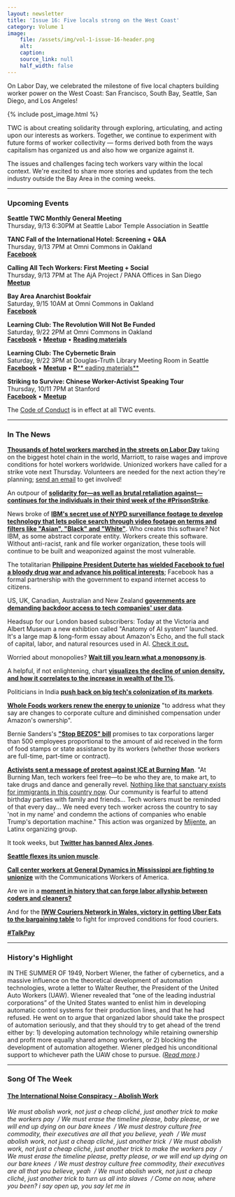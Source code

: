 ```yaml
---
layout: newsletter
title: 'Issue 16: Five locals strong on the West Coast'
category: Volume 1
image:
    file: /assets/img/vol-1-issue-16-header.png
    alt: 
    caption: 
    source_link: null
    half_width: false
---
```


<!-- Content imported from: https://eepurl.com/dGnWqz -->

On Labor Day, we celebrated the milestone of five local chapters building worker power on the West Coast: San Francisco, South Bay, Seattle, San Diego, and Los Angeles!

<!--excerpt-->

{% include post_image.html %}

TWC is about creating solidarity through exploring, articulating, and acting upon our interests as workers. Together, we continue to experiment with future forms of worker collectivity — forms derived both from the ways capitalism has organized us and also how we organize against it.  
  
The issues and challenges facing tech workers vary within the local context. We're excited to share more stories and updates from the tech industry outside the Bay Area in the coming weeks.

***

###  Upcoming Events
  
**Seattle TWC Monthly General Meeting**  
Thursday, 9/13 6:30PM at Seattle Labor Temple Association in Seattle&nbsp;  
  
**TANC Fall of the International Hotel: Screening + Q&A**  
Thursday, 9/13 7PM at Omni Commons in Oakland  
[**Facebook**](https://www.facebook.com/events/2290155951014058/)  
  
**Calling All Tech Workers: First Meeting + Social**  
Thursday, 9/13 7PM at The AjA Project / PANA Offices in San Diego  
[**Meetup**](https://www.meetup.com/TWCSanDiego/events/254210611/)  
  
**Bay Area Anarchist Bookfair**  
Saturday, 9/15 10AM at Omni Commons in Oakland  
[**Facebook**](https://www.facebook.com/events/380200949067354/)  
  
**Learning Club: The Revolution Will Not Be Funded**  
Saturday, 9/22 2PM at Omni Commons in Oakland  
[**Facebook**](https://www.facebook.com/events/2169876176601348/?ref_page_id=1620087751567084&acontext=%7B%22source%22%3A5%2C%22action_history%22%3A%5B%7B%22surface%22%3A%22page%22%2C%22mechanism%22%3A%22main_list%22%2C%22extra_data%22%3A%22%5C%22%5B%5D%5C%22%22%7D%5D%2C%22has_source%22%3Atrue%7D) •&nbsp;[**Meetup**](https://www.meetup.com/Tech-Workers-Coalition/)&nbsp;• [**Reading materials**](https://sites.google.com/view/tech-workers-coalition/topics/the-revolution-will-not-be-funded?authuser=0)  
  
**Learning Club: The Cybernetic Brain**  
Saturday, 9/22 3PM at Douglas-Truth Library Meeting Room in Seattle  
[**Facebook**](https://www.facebook.com/events/1807664429287026/?ref_page_id=1620087751567084&acontext=%7B%22source%22%3A5%2C%22action_history%22%3A%5B%7B%22surface%22%3A%22page%22%2C%22mechanism%22%3A%22main_list%22%2C%22extra_data%22%3A%22%5C%22%5B%5D%5C%22%22%7D%5D%2C%22has_source%22%3Atrue%7D) • [**Meetup**](https://www.meetup.com/SEATWC/events/254384263/) •&nbsp;[**R**** eading materials**](https://sites.google.com/view/tech-workers-coalition/topics/the-cybernetic-brain?authuser=0)  
  
**Striking to Survive: Chinese Worker-Activist Speaking Tour**  
Thursday, 10/11 7PM at Stanford  
[**Facebook**](https://www.facebook.com/events/1807664429287026/?ref_page_id=1620087751567084&acontext=%7B%22source%22%3A5%2C%22action_history%22%3A%5B%7B%22surface%22%3A%22page%22%2C%22mechanism%22%3A%22main_list%22%2C%22extra_data%22%3A%22%5C%22%5B%5D%5C%22%22%7D%5D%2C%22has_source%22%3Atrue%7Dhttps://www.facebook.com/events/1898490060454664/)&nbsp;• [**Meetup**](https://www.meetup.com/Tech-Workers-Coalition/events/254402815/)  

The [Code of Conduct](https://techworkerscoalition.org/community-guide/) is in effect at all TWC events.

***

###  In The News

[**Thousands of hotel workers marched in the streets on Labor Day**](https://apnews.com/8e13f54aa4f34b588068b5f9d842bf77) taking on the biggest hotel chain in the world, Marriott, to raise wages and improve conditions for hotel workers worldwide. Unionized workers have called for a strike vote next Thursday. Volunteers are needed for the next action they're planning; [send an email](https://Ccruz@unitehere.org) to get involved!  
  
An outpour of [**solidarity for—as well as brutal retaliation against—continues for the individuals in their third week of the #PrisonStrike**](https://twitter.com/IWW_IWOC).  
  
News broke of [**IBM's secret use of NYPD surveillance footage to develop technology that lets police search through video footage on terms and filters like "Asian", "Black" and "White"**](https://theintercept.com/2018/09/06/nypd-surveillance-camera-skin-tone-search/). Who creates this software? Not IBM, as some abstract corporate entity. Workers create this software. Without anti-racist, rank and file worker organization, these tools will continue to be built and weaponized against the most vulnerable.  
  
The totalitarian [**Philippine President Duterte has wielded Facebook to fuel a bloody drug war and advance his political interests**](https://www.buzzfeednews.com/article/daveyalba/facebook-philippines-dutertes-drug-war); Facebook has a formal partnership with the government to expand internet access to citizens.&nbsp;&nbsp;  
  
US, UK, Canadian, Australian and New Zealand [**governments are demanding backdoor access to tech companies' user data**](https://techcrunch.com/2018/09/03/five-eyes-governments-call-on-tech-giants-to-build-encryption-backdoors-or-else/).  
  
Headsup for our London based subscribers: Today at the Victoria and Albert Museum a new exhibtion called "Anatomy of AI system" launched. It's a large map & long-form essay about Amazon's Echo, and the full stack of capital, labor, and natural resources used in AI. [Check it out.](https://anatomyof.ai/)  
  
Worried about monopolies? [**Wait till you learn what a monopsony is**](https://www.ineteconomics.org/perspectives/blog/why-we-should-worry-about-monopsony).  
  
A helpful, if not enlightening, chart [**visualizes the decline of union density, and how it correlates to the increase in wealth of the 1%**](https://www.dataforprogress.org/blog/2018/9/2/data-for-politics-18-unions-are-good-as-hell).  
  
Politicians in India [**push back on big tech's colonization of its markets**](https://www.nytimes.com/2018/08/31/technology/india-technology-american-giants.html).  
  
[**Whole Foods workers renew the energy to unionize**](https://www.wsj.com/articles/whole-foods-workers-push-to-unionize-1536235201?mod=hp_lista_pos3) "to address what they say are changes to corporate culture and diminished compensation under Amazon's ownership".  
  
Bernie Sanders's [**"Stop BEZOS" bill**](https://www.theverge.com/2018/9/5/17819450/bernie-sanders-stop-bezos-amazon-worker-pay-corporate-welfare-tax-bill) promises to tax corporations larger than 500 employees proportional to the amount of aid received in the form of food stamps or state assistance by its workers (whether those workers are full-time, part-time or contract).  
  
[**Activists sent a message of protest against ICE at Burning Man**](https://www.newsweek.com/video-activists-build-giant-ice-cage-burning-man-slam-palantir-and-amazon-1101788). "At Burning Man, tech workers feel free—to be who they are, to make art, to take drugs and dance and generally revel. [Nothing like that sanctuary exists for immigrants in this country now](https://brokeassstuart.com/2018/09/06/we-went-to-burning-man-to-tell-tech-stop-supporting-ice/). Our community is fearful to attend birthday parties with family and friends... Tech workers must be reminded of that every day... We need every tech worker across the country to say 'not in my name' and condemn the actions of companies who enable Trump's deportation machine." This action was organized by [Mijente](https://twitter.com/ConMijente), an Latinx organizing group.  
  
It took weeks, but [**Twitter has banned Alex Jones**](https://www.cnbc.com/2018/09/06/twitter-permanently-bans-alex-jones-and-infowars-accounts.html).  
  
[**Seattle flexes its union muscle**](https://www.seattletimes.com/business/in-labor-friendly-seattle-unions-push-for-new-territory/).  
  
[**Call center workers at General Dynamics in Mississippi are fighting to unionize**](https://splinternews.com/the-plot-of-sorry-to-bother-you-comes-to-life-1828803156) with the Communications Workers of America.  
  
Are we in a [**moment in history that can forge labor allyship between coders and cleaners?**](https://www.theatlantic.com/technology/archive/2018/09/tech-labor-movement/567808/)  
  
And for the [**IWW Couriers Network in Wales, victory in getting Uber Eats to the bargaining table**](https://www.facebook.com/IWWCouriersNetwork/videos/535742943551965/) to fight for improved conditions for food couriers.  
  
[**#TalkPay**](https://www.nytimes.com/2018/08/31/smarter-living/pay-secrecy-national-labor-rights-act.html)

***

### History's Highlight

IN THE SUMMER OF 1949, Norbert Wiener, the father of cybernetics, and a massive influence on the theoretical development of automation technologies, wrote a letter to Walter Reuther, the President of the United Auto Workers (UAW). Wiener revealed that “one of the leading industrial corporations” of the United States wanted to enlist him in developing automatic control systems for their production lines, and that he had refused. He went on to argue that organized labor should take the prospect of automation seriously, and that they should try to get ahead of the trend either by: 1) developing automation technology while retaining ownership and profit more equally shared among workers, or 2) blocking the development of automation altogether. Wiener pledged his unconditional support to&nbsp;whichever path the UAW chose to pursue. _([Read more](https://libcom.org/history/father-cybernetics-norbert-wieners-letter-uaw-president-walter-reuther).)_

***

### Song Of The Week

#### [**The International Noise Conspiracy - Abolish Work**](https://youtu.be/dOqJeeDa7tE)

_We must abolish work, not just a cheap cliché, just another trick to make the workers pay&nbsp; / We must erase the timeline please, baby please, or we will end up dying on our bare knees&nbsp; / We must destroy culture free commodity, their executives are all that you believe, yeah&nbsp; / We must abolish work, not just a cheap cliché, just another trick&nbsp; / We must abolish work, not just a cheap cliché, just another trick to make the workers pay&nbsp; / We must erase the timeline please, pretty please, or we will end up dying on our bare knees&nbsp; / We must destroy culture free commodity, their executives are all that you believe, yeah&nbsp; / We must abolish work, not just a cheap cliché, just another trick to turn us all into slaves&nbsp; / Come on now, where you been? i say open up, you say let me in_   
